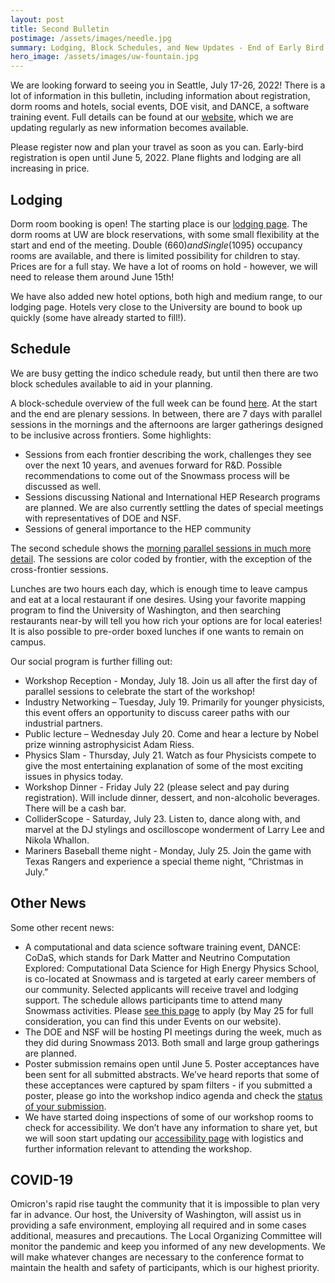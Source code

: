 ```yaml
---
layout: post
title: Second Bulletin
postimage: /assets/images/needle.jpg
summary: Lodging, Block Schedules, and New Updates - End of Early Bird Registration is getting close!
hero_image: /assets/images/uw-fountain.jpg
---
```


We are looking forward to seeing you in Seattle, July 17-26, 2022! There is a lot of information in this bulletin, including information about registration, dorm rooms and hotels, social events, DOE visit, and DANCE, a software training event. Full details can be found at our [website](http://seattlesnowmass2021.net/), which we are updating regularly as new information becomes available.

Please register now and plan your travel as soon as you can. Early-bird registration is open until June 5, 2022. Plane flights and lodging are all increasing in price.

## Lodging

Dorm room booking is open! The starting place is our [lodging page](http://seattlesnowmass2021.net/lodging/). The dorm rooms at UW are block reservations, with some small flexibility at the start and end of the meeting. Double ($660) and Single ($1095) occupancy rooms are available, and there is limited possibility for children to stay. Prices are for a full stay. We have a lot of rooms on hold - however, we will need to release them around June 15th!

We have also added new hotel options, both high and medium range, to our lodging page. Hotels very close to the University are bound to book up quickly (some have already started to fill!).

## Schedule

We are busy getting the indico schedule ready, but until then there are two block schedules available to aid in your planning.

A block-schedule overview of the full week can be found [here](https://docs.google.com/spreadsheets/d/1s6idO-hcOFMDaW5hsgWv6UNlcIF3plSXjgL8bTIQYfU/edit#gid=0). At the start and the end are plenary sessions. In between, there are 7 days with parallel sessions in the mornings and the afternoons are larger gatherings designed to be inclusive across frontiers. Some highlights:

* Sessions from each frontier describing the work, challenges they see over the next 10 years, and avenues forward for R&D. Possible recommendations to come out of the Snowmass process will be discussed as well.
* Sessions discussing National and International HEP Research programs are planned. We are also currently settling the dates of special meetings with representatives of DOE and NSF.
* Sessions of general importance to the HEP community

The second schedule shows the [morning parallel sessions in much more detail](http://seattlesnowmass2021.net/assets/schedule/mornings.pdf). The sessions are color coded by frontier, with the exception of the cross-frontier sessions.

Lunches are two hours each day, which is enough time to leave campus and eat at a local restaurant if one desires. Using your favorite mapping program to find the University of Washington, and then searching restaurants near-by will tell you how rich your options are for local eateries! It is also possible to pre-order boxed lunches if one wants to remain on campus.

Our social program is further filling out:

* Workshop Reception - Monday, July 18. Join us all after the first day of parallel sessions to celebrate the start of the workshop!
* Industry Networking – Tuesday, July 19. Primarily for younger physicists, this event offers an opportunity to discuss career paths with our industrial partners. 
* Public lecture – Wednesday July 20. Come and hear a lecture by Nobel prize winning astrophysicist Adam Riess.
* Physics Slam - Thursday, July 21. Watch as four Physicists compete to give the most entertaining explanation of some of the most exciting issues in physics today.
* Workshop Dinner - Friday July 22 (please select and pay during registration). Will include dinner, dessert, and non-alcoholic beverages. There will be a cash bar.
* ColliderScope - Saturday, July 23. Listen to, dance along with, and marvel at the DJ stylings and oscilloscope wonderment of Larry Lee and Nikola Whallon.
* Mariners Baseball theme night - Monday, July 25. Join the game with Texas Rangers and experience a special theme night, “Christmas in July.”

## Other News

Some other recent news:

* A computational and data science software training event, DANCE: CoDaS, which stands for Dark Matter and Neutrino Computation Explored: Computational Data Science for High Energy Physics School, is co-located at Snowmass and is targeted at early career members of our community. Selected applicants will receive travel and lodging support. The schedule allows participants time to attend many Snowmass activities. Please [see this page](http://seattlesnowmass2021.net/2022/05/10/dance/) to apply (by May 25 for full consideration, you can find this under Events on our website).
* The DOE and NSF will be hosting PI meetings during the week, much as they did during Snowmass 2013. Both small and large group gatherings are planned.
* Poster submission remains open until June 5. Poster acceptances have been sent for all submitted abstracts. We’ve heard reports that some of these acceptances were captured by spam filters - if you submitted a poster, please go into the workshop indico agenda and check the [status of your submission](https://indico.fnal.gov/event/22303/abstracts/). 
* We have started doing inspections of some of our workshop rooms to check for accessibility. We don’t have any information to share yet, but we will soon start updating our [accessibility page](http://seattlesnowmass2021.net/accessibility/) with logistics and further information relevant to attending the workshop.

## COVID-19

Omicron's rapid rise taught the community that it is impossible to plan very far in advance. Our host, the University of Washington, will assist us in providing a safe environment, employing all required and in some cases additional, measures and precautions. The Local Organizing Committee will monitor the pandemic and keep you informed of any new developments. We will make whatever changes are necessary to the conference format to maintain the health and safety of participants, which is our highest priority.
